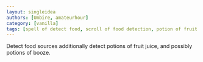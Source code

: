 ```yaml
---
layout: singleidea
authors: [Umbire, amateurhour]
category: [vanilla]
tags: [spell of detect food, scroll of food detection, potion of fruit juice, potion of booze]
---
```

Detect food sources additionally detect potions of fruit juice, and possibly
potions of booze.
